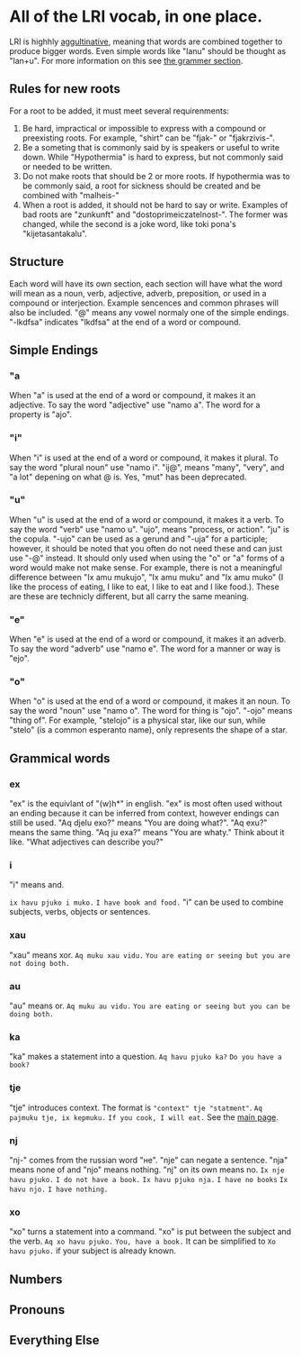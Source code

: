 # All of the LRI vocab, in one place.

LRI is highhly [aggultinative](https://en.wikipedia.org/wiki/Agglutinative_language), meaning that words are combined together to produce bigger words. Even simple words like "lanu" should be thought as "lan+u". For more information on this see [the grammer section](grammer.md).

## Rules for new roots
For a root to be added, it must meet several requirenments:

1. Be hard, impractical or impossible to express with a compound or preexisting roots. For example, "shirt" can be "fjak-" or "fjakrzivis-".
2. Be a someting that is commonly said by is speakers or useful to write down. While "Hypothermia" is hard to express, but not commonly said or needed to be written.
3. Do not make roots that should be 2 or more roots. If hypothermia was to be commonly said, a root for sickness should be created and be combined with "malheis-"
4. When a root is added, it should not be hard to say or write. Examples of bad roots are "zunkunft" and "dostoprimeiczatelnost-". The former was changed, while the second is a joke word, like toki pona's "kijetasantakalu".

## Structure
Each word will have its own section, each section will have what the word will mean as a noun, verb, adjective, adverb, preposition, or used in a compound or interjection. Example sencences and common phrases will also be included. "@" means any vowel normaly one of the simple endings. "-lkdfsa" indicates "lkdfsa" at the end of a word or compound. 

## Simple Endings
### "a
When "a" is used at the end of a word or compound, it makes it an adjective. To say the word "adjective" use "namo a". The word for a property is "ajo".

### "i"
When "i" is used at the end of a word or compound, it makes it plural. To say the word "plural noun" use "namo i". "ij@", means "many", "very", and "a lot" depening on what @ is. Yes, "mut" has been deprecated.

### "u"
When "u" is used at the end of a word or compound, it makes it a verb. To say the word "verb" use "namo u". "ujo", means "process, or action". "ju" is the copula. "-ujo" can be used as a gerund and "-uja" for a participle; however, it should be noted that you often do not need these and can just use "-@" instead. It should only used when using the "o" or "a" forms of a word would make not make sense. For example, there is not a meaningful difference between "Ix amu mukujo", "Ix amu muku" and "Ix amu muko" (I like the process of eating, I like to eat, I like to eat and I like food.). These are these are technicly different, but all carry the same meaning.

### "e"
When "e" is used at the end of a word or compound, it makes it an adverb. To say the word "adverb" use "namo e". The word for a manner or way is "ejo".

### "o"
When "o" is used at the end of a word or compound, it makes it an noun. To say the word "noun" use "namo o". The word for thing is "ojo". "-ojo" means "thing of". For example, "stelojo" is a physical star, like our sun, while "stelo" (is a common esperanto name), only represents the shape of a star.

## Grammical words
### ex
"ex" is the equivlant of "(w)h*" in english. "ex" is most often used without an ending because it can be inferred from context, however endings can still be used. "Aq djelu exo?" means "You are doing what?". "Aq exu?" means the same thing. "Aq ju exa?" means "You are whaty." Think about it like. "What adjectives can describe you?" 

### i
"i" means and.

`ix havu pjuko i muko.` 
`I have book and food.`
"i" can be used to combine subjects, verbs, objects or sentences.

### xau
"xau" means xor.
`Aq muku xau vidu.`
`You are eating or seeing but you are not doing both.`

### au
"au" means or.
`Aq muku au vidu.`
`You are eating or seeing but you can be doing both.`

### ka
"ka" makes a statement into a question.
`Aq havu pjuko ka?`
`Do you have a book?`

### tje
"tje" introduces context. The format is `"context" tje "statment"`.
`Aq pajmuku tje, ix kepmuku.`
`If you cook, I will eat.` 
See the [main page](later.md).

### nj
"nj-" comes from the russian word "не". "nje" can negate a sentence. "nja" means none of and "njo" means nothing. "nj" on its own means no.
`Ix nje havu pjuko.`
`I do not have a book.`
`Ix havu pjuko nja.`
`I have no books`
`Ix havu njo.`
`I have nothing.`
 
### xo
"xo" turns a statement into a command. "xo" is put between the subject and the verb.
`Aq xo havu pjuko.`
`You, have a book.`
It can be simplified to `Xo havu pjuko.` if your subject is already known.

## Numbers

## Pronouns

## Everything Else
